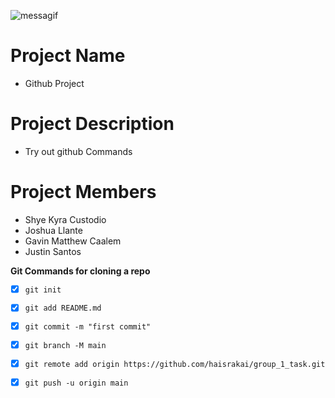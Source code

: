 ![messagif](https://github.com/haisrakai/group_1_task/blob/master/messagif%20(3).gif)

# Project Name
- Github Project

# Project Description
- Try out github Commands 

# Project Members 
- Shye Kyra Custodio
- Joshua Llante
- Gavin Matthew Caalem
- Justin Santos

**Git Commands for cloning a repo**

- [x] ` git init `

- [x] ` git add README.md `

- [x] ` git commit -m "first commit" `

- [x] ` git branch -M main `

- [x] ` git remote add origin https://github.com/haisrakai/group_1_task.git `

- [x] ` git push -u origin main `

[^ Note from Dev]: Made with Love.
